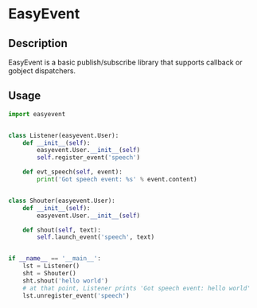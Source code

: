 # EasyEvent

## Description

EasyEvent is a basic publish/subscribe library that supports callback or gobject dispatchers.

## Usage

``` python
import easyevent


class Listener(easyevent.User):
    def __init__(self):
        easyevent.User.__init__(self)
        self.register_event('speech')

    def evt_speech(self, event):
        print('Got speech event: %s' % event.content)


class Shouter(easyevent.User):
    def __init__(self):
        easyevent.User.__init__(self)

    def shout(self, text):
        self.launch_event('speech', text)


if __name__ == '__main__':
    lst = Listener()
    sht = Shouter()
    sht.shout('hello world')
    # at that point, Listener prints 'Got speech event: hello world'
    lst.unregister_event('speech')
```
